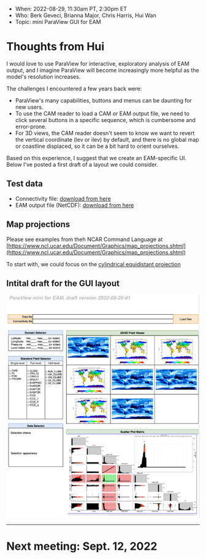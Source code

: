 * When: 2022-08-29, 11:30am PT, 2:30pm ET
* Who: Berk Geveci, Brianna Major, Chris Harris, Hui Wan
* Topic: mini ParaView GUI for EAM

# Thoughts from Hui


I would love to use ParaView for interactive, exploratory analysis of EAM output, and I imagine ParaView will become increasingly more helpful as the model's resolution increases. 

The challenges I encountered a few years back were:

* ParaView's many capabilities, buttons and menus can be daunting for new users.
* To use the CAM reader to load a CAM or EAM output file, we need to click several buttons in a specific sequence, which is cumbersome and error-prone.
* For 3D views, the CAM reader doesn't seem to know we want to revert the vertical coordinate (lev or ilev) by default, and there is no global map or coastline displaced, so it can be a bit hard to orient ourselves.

Based on this experience, I suggest that we create an EAM-specific UI. Below I've posted a first draft of a layout we could consider. 

## Test data

* Connectivity file: [download from here](https://compy-dtn.pnl.gov/wanh895/ParaView_EAM/cubed_sphere/connectivity_files/)
* EAM output file (NetCDF): [download from here](https://compy-dtn.pnl.gov/wanh895/ParaView_EAM/cubed_sphere/model_output_samples/)

## Map projections

Please see examples from theh NCAR Command Language at [https://www.ncl.ucar.edu/Document/Graphics/map_projections.shtml](https://www.ncl.ucar.edu/Document/Graphics/map_projections.shtml)

To start with, we could focus on the [cylindrical equidistant projection](https://www.ncl.ucar.edu/Document/Graphics/Images/ncl_map_projections.cylindricalequidistant.png)


## Intital draft for the GUI layout

![ParaView_mini_for_EAM_20220825.png](vis-meeting-2022-08-29_files/ParaView_mini_for_EAM_20220825.png)

----

# Next meeting: Sept. 12, 2022

